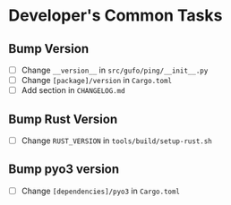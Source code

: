 # Developer's Common  Tasks

## Bump Version

* [ ] Change `__version__` in `src/gufo/ping/__init__.py`
* [ ] Change `[package]/version` in `Cargo.toml`
* [ ] Add section in `CHANGELOG.md`

## Bump Rust Version

* [ ] Change `RUST_VERSION` in `tools/build/setup-rust.sh`

## Bump pyo3 version

* [ ] Change `[dependencies]/pyo3` in `Cargo.toml`